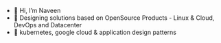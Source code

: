 - 👋 Hi, I’m Naveen
- 👀 Designing solutions based on OpenSource Products - Linux & Cloud, DevOps and Datacenter
- 🌱 kubernetes, google cloud & application design patterns

<!---
naveen-kumar-r/naveen-kumar-r is a ✨ special ✨ repository because its `README.md` (this file) appears on your GitHub profile.
You can click the Preview link to take a look at your changes.
--->
